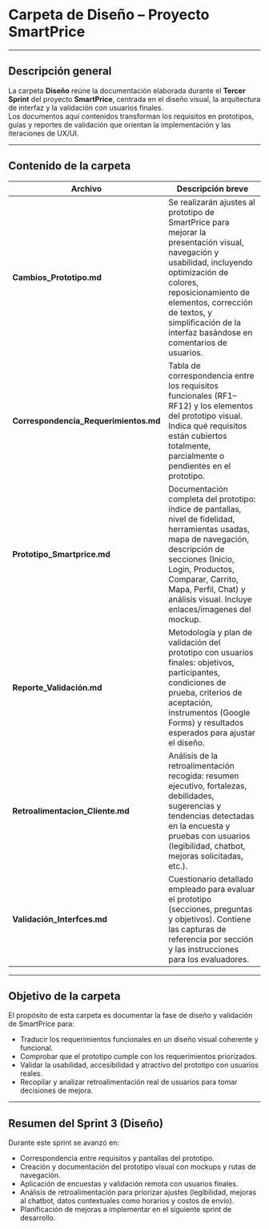 # Carpeta de Diseño – Proyecto SmartPrice

---

##  Descripción general

La carpeta **Diseño** reúne la documentación elaborada durante el **Tercer Sprint** del proyecto **SmartPrice**, centrada en el diseño visual, la arquitectura de interfaz y la validación con usuarios finales.  
Los documentos aquí contenidos transforman los requisitos en prototipos, guías y reportes de validación que orientan la implementación y las iteraciones de UX/UI.

---

##  Contenido de la carpeta

| Archivo | Descripción breve |
|---------|-------------------|
| **Cambios_Prototipo.md** | Se realizarán ajustes al prototipo de SmartPrice para mejorar la presentación visual, navegación y usabilidad, incluyendo optimización de colores, reposicionamiento de elementos, corrección de textos, y simplificación de la interfaz basándose en comentarios de usuarios. |
| **Correspondencia_Requerimientos.md** | Tabla de correspondencia entre los requisitos funcionales (RF1–RF12) y los elementos del prototipo visual. Indica qué requisitos están cubiertos totalmente, parcialmente o pendientes en el prototipo. |
| **Prototipo_Smartprice.md** | Documentación completa del prototipo: índice de pantallas, nivel de fidelidad, herramientas usadas, mapa de navegación, descripción de secciones (Inicio, Login, Productos, Comparar, Carrito, Mapa, Perfil, Chat) y análisis visual. Incluye enlaces/imagenes del mockup. |
| **Reporte_Validación.md** | Metodología y plan de validación del prototipo con usuarios finales: objetivos, participantes, condiciones de prueba, criterios de aceptación, instrumentos (Google Forms) y resultados esperados para ajustar el diseño. |
| **Retroalimentacion_Cliente.md** | Análisis de la retroalimentación recogida: resumen ejecutivo, fortalezas, debilidades, sugerencias y tendencias detectadas en la encuesta y pruebas con usuarios (legibilidad, chatbot, mejoras solicitadas, etc.). |
| **Validación_Interfces.md** | Cuestionario detallado empleado para evaluar el prototipo (secciones, preguntas y objetivos). Contiene las capturas de referencia por sección y las instrucciones para los evaluadores. |

---

##  Objetivo de la carpeta

El propósito de esta carpeta es documentar la fase de diseño y validación de SmartPrice para:

- Traducir los requerimientos funcionales en un diseño visual coherente y funcional.    
- Comprobar que el prototipo cumple con los requerimientos priorizados.  
- Validar la usabilidad, accesibilidad y atractivo del prototipo con usuarios reales.
- Recopilar y analizar retroalimentación real de usuarios para tomar decisiones de mejora. 

---

##  Resumen del Sprint 3 (Diseño)

Durante este sprint se avanzó en:

- Correspondencia entre requisitos y pantallas del prototipo.  
- Creación y documentación del prototipo visual con mockups y rutas de navegación.  
- Aplicación de encuestas y validación remota con usuarios finales.  
- Análisis de retroalimentación para priorizar ajustes (legibilidad, mejoras al chatbot, datos contextuales como horarios y costos de envío).  
- Planificación de mejoras a implementar en el siguiente sprint de desarrollo.

